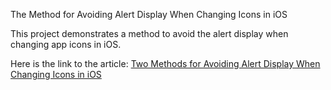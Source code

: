 The Method for Avoiding Alert Display When Changing Icons in iOS

This project demonstrates a method to avoid the alert display when changing app icons in iOS.

Here is the link to the article: [Two Methods for Avoiding Alert Display When Changing Icons in iOS](https://medium.com/@diananareiko8/two-methods-for-avoiding-alert-display-when-changing-icons-in-ios-d74e35d1126c)
